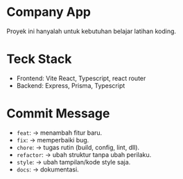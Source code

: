 # Company App
Proyek ini hanyalah untuk kebutuhan belajar latihan koding.

# Teck Stack
- Frontend: Vite React, Typescript, react router
- Backend: Express, Prisma, Typescript

# Commit Message
- `feat`: → menambah fitur baru.
- `fix`: → memperbaiki bug.
- `chore`: → tugas rutin (build, config, lint, dll).
- `refactor`: → ubah struktur tanpa ubah perilaku.
- `style`: → ubah tampilan/kode style saja.
- `docs`: → dokumentasi.
